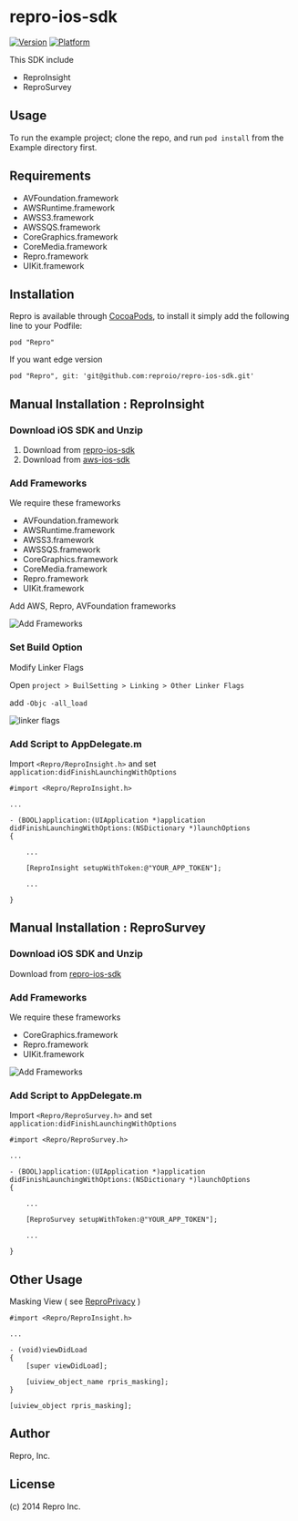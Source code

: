 repro-ios-sdk
=============

[![Version](http://cocoapod-badges.herokuapp.com/v/Repro/badge.png)](http://cocoadocs.org/docsets/Repro)
[![Platform](http://cocoapod-badges.herokuapp.com/p/Repro/badge.png)](http://cocoadocs.org/docsets/Repro)

This SDK include

* ReproInsight
* ReproSurvey

## Usage

To run the example project; clone the repo, and run `pod install` from the Example directory first.

## Requirements

* AVFoundation.framework
* AWSRuntime.framework
* AWSS3.framework
* AWSSQS.framework
* CoreGraphics.framework
* CoreMedia.framework
* Repro.framework
* UIKit.framework


## Installation

Repro is available through [CocoaPods](http://cocoapods.org), to install
it simply add the following line to your Podfile:

    pod "Repro"

If you want edge version

    pod "Repro", git: 'git@github.com:reproio/repro-ios-sdk.git'


## Manual Installation : ReproInsight

### Download iOS SDK and Unzip

1. Download from [repro-ios-sdk](https://github.com/reproio/repro-ios-sdk/archive/master.zip)
1. Download from [aws-ios-sdk](http://sdk-for-ios.amazonwebservices.com/latest/aws-ios-sdk.zip)

### Add Frameworks

We require these frameworks

* AVFoundation.framework
* AWSRuntime.framework
* AWSS3.framework
* AWSSQS.framework
* CoreGraphics.framework
* CoreMedia.framework
* Repro.framework
* UIKit.framework

Add AWS, Repro, AVFoundation frameworks

![Add Frameworks](assets/insight/frameworks.png)

### Set Build Option

Modify Linker Flags

Open `project > BuilSetting > Linking > Other Linker Flags`

add `-Objc -all_load`

![linker flags](assets/insight/linker_flag.png)


### Add Script to AppDelegate.m

Import `<Repro/ReproInsight.h>` and set `application:didFinishLaunchingWithOptions`

```
#import <Repro/ReproInsight.h>

...

- (BOOL)application:(UIApplication *)application didFinishLaunchingWithOptions:(NSDictionary *)launchOptions
{

    ...

    [ReproInsight setupWithToken:@"YOUR_APP_TOKEN"];

    ...

}
```

## Manual Installation : ReproSurvey

### Download iOS SDK and Unzip

Download from [repro-ios-sdk](https://github.com/reproio/repro-ios-sdk/archive/master.zip)

### Add Frameworks

We require these frameworks

* CoreGraphics.framework
* Repro.framework
* UIKit.framework

![Add Frameworks](assets/survey/frameworks.png)

### Add Script to AppDelegate.m

Import `<Repro/ReproSurvey.h>` and set `application:didFinishLaunchingWithOptions`

```
#import <Repro/ReproSurvey.h>

...

- (BOOL)application:(UIApplication *)application didFinishLaunchingWithOptions:(NSDictionary *)launchOptions
{

    ...

    [ReproSurvey setupWithToken:@"YOUR_APP_TOKEN"];

    ...

}
```


Other Usage
-----------

Masking View ( see [ReproPrivacy]() )

```objc
#import <Repro/ReproInsight.h>

...

- (void)viewDidLoad
{
    [super viewDidLoad];

    [uiview_object_name rpris_masking];
}

[uiview_object rpris_masking];
```

## Author

Repro, Inc.

## License

(c) 2014 Repro Inc.




